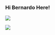 ### Hi Bernardo Here!

<picture>
  <source
    srcset="https://github-readme-stats.vercel.app/api?username=bernardojeronimo&show_icons=true&theme=noctis_minimus"
    media="(prefers-color-scheme: dark)"
  />
  <source
    srcset="https://github-readme-stats.vercel.app/api?username=bernardojeronimo&show_icons=true"
    media="(prefers-color-scheme: light), (prefers-color-scheme: no-preference)"
  />
  <img src="https://github-readme-stats.vercel.app/api?username=anuraghazra&show_icons=true" />
  
</picture>


<img align= "left"
src="https://avatars.akamai.steamstatic.com/ecf731d86e27daab24bf3305f35552eaa8d2d28e_full.jpg"
/>

